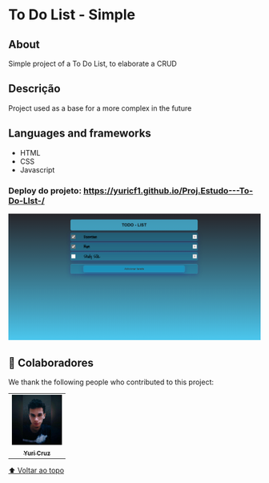 # To Do List - Simple
<!---Esses são exemplos. Veja https://shields.io para outras pessoas ou para personalizar este conjunto de escudos. Você pode querer incluir dependências, status do projeto e informações de licença aqui--->
## About
Simple project of a To Do List, to elaborate a CRUD<br>

## Descrição
Project used as a base for a more complex in the future

<div id='comeco'>
 </div>

## Languages and frameworks
- HTML
- CSS
- Javascript 
### Deploy do projeto: https://yuricf1.github.io/Proj.Estudo---To-Do-LIst-/

<img src="https://raw.githubusercontent.com/YuriCF1/Proj.Estudo---To-Do-LIst-/main/example.png" alt="imagem do site">


## 🤝 Colaboradores

We thank the following people who contributed to this project:

<table>
  <tr>
    <td align="center">
      <a href="https://www.linkedin.com/in/yf19/">
        <img src="https://github.com/YuriCF1/YuriCF1/blob/main/99689063.jpg" width="100px;" alt="Foto do Yuri Cruz no GitHub"/><br>
        <sub>
          <b>Yuri Cruz</b>
        </sub>
      </a>
    </td>
 
</table>


[⬆ Voltar ao topo](#comeco)<br>





